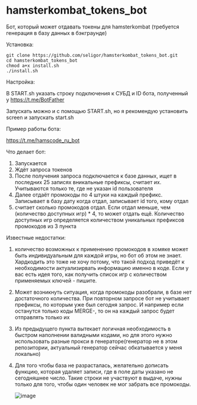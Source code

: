 # hamsterkombat_tokens_bot
Бот, который может отдавать токены для hamsterkombat (требуется генерация в базу данных в бэкграунде)

Установка:
```
git clone https://github.com/seligor/hamsterkombat_tokens_bot.git
cd hamsterkombat_tokens_bot
chmod a+x install.sh
./install.sh
```
Настройка:

В START.sh указать строку подключения к СУБД и ID бота, полученный у https://t.me/BotFather

Запускать можно и с помощью START.sh, но я рекомендую установить screen и запускать start.sh

Пример работы бота:

https://t.me/hamscode_ru_bot

Что делает бот: 
1. Запускается
2. Ждёт запроса токенов
3. После получения запроса подключается к базе данных, ищет в последних 25 записях вникальные префиксы, считает их. Учитываются только те, где не указан id пользователя
4. Далее отдаёт промокоды по 4 штуки на каждый префикс. Записывает в базу дату когда отдал, записывает id того, кому отдал
5. считает сколько промокодов отдал. Если отдал меньше, чем (количество доступных игр) * 4, то может отдать ещё. Количество доступных игр определяется количеством уникальных префиксов промокодов из 3 пункта

Известные недостатки:
1. количество возможных к применению промокодов в хомяке может быть индивидуальным для каждой игры, но бот об этом не знает. Хардкодить это тоже не хочу потому, что такой подход приведёт к необходимости актуализирвать информацию именно в коде. Если у вас есть идея того, как получить список игр с количеством применяемых ключей - пишите.
2. Может возникнуть ситуация, когда промокоды разобрали, в базе нет достаточного количества. При повторном запросе бот не учитывает префиксы, по которым уже был сегодня запрос. И например если останутся только коды MERGE-, то он на каждый запрос будет отправлять только их
3. Из предыдущего пункта вытекает логичная необходимость в быстром наполнении валидными кодами, но для этого нужно использовать разные прокси в генераторе(генератор не в этом репозитории, актуальный генератор сейчас обкатывается у меня локально)
4. Для того чтобы база не разрасталась, желательно дописать функцию, которая удаляет записи, где в поле даты указано не сегодняшнее число. Такие строки не участвуют в выдаче, нужны только для того, чтобы один человек не мог забрать все промокоды.
   
   ![image](https://github.com/user-attachments/assets/1fd204b1-6db9-469f-b392-121756426d00)
